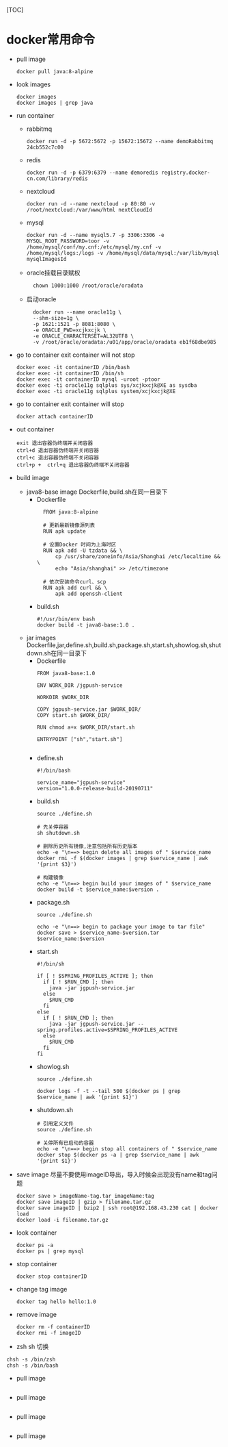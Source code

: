 [TOC]
# docker常用命令

- pull image
    ```shell script
    docker pull java:8-alpine
    ```
- look images
    ```shell script
    docker images
    docker images | grep java
    ```
- run container
  
  - rabbitmq
      ```shell script
      docker run -d -p 5672:5672 -p 15672:15672 --name demoRabbitmq 24cb552c7c00
      ```
  - redis
      ```shell script
      docker run -d -p 6379:6379 --name demoredis registry.docker-cn.com/library/redis
      ```
  - nextcloud
      ```shell script
      docker run -d --name nextcloud -p 80:80 -v /root/nextcloud:/var/www/html nextCloudId
      ```
  
  - mysql
      ```shell script
      docker run -d --name mysql5.7 -p 3306:3306 -e MYSQL_ROOT_PASSWORD=toor -v /home/mysql/conf/my.cnf:/etc/mysql/my.cnf -v /home/mysql/logs:/logs -v /home/mysql/data/mysql:/var/lib/mysql mysqlImagesId
      ```
  
  - oracle挂载目录赋权
      ```shell script
        chown 1000:1000 /root/oracle/oradata
      ```
  - 启动oracle
      ```shell script
        docker run --name oracle11g \
        --shm-size=1g \
        -p 1621:1521 -p 8081:8080 \
        -e ORACLE_PWD=xcjkxcjk \
        -e ORACLE_CHARACTERSET=AL32UTF8 \
        -v /root/oracle/oradata:/u01/app/oracle/oradata eb1f68dbe985
      ```
- go to container exit container will not stop

    ```shell script
    docker exec -it containerID /bin/bash
    docker exec -it containerID /bin/sh
    docker exec -it containerID mysql -uroot -ptoor
    docker exec -ti oracle11g sqlplus sys/xcjkxcjk@XE as sysdba
    docker exec -ti oracle11g sqlplus system/xcjkxcjk@XE
    ```
- go to container exit container will stop
    ```shell script
    docker attach containerID
    ```
- out container
    ```shell script
    exit 退出容器伪终端并关闭容器
    ctrl+d 退出容器伪终端并关闭容器
    ctrl+c 退出容器伪终端不关闭容器
    ctrl+p +  ctrl+q 退出容器伪终端不关闭容器
    ```
- build image
  
  - java8-base image Dockerfile,build.sh在同一目录下
    - Dockerfile
        ```shell script
          FROM java:8-alpine
          
          # 更新最新镜像源列表
          RUN apk update
          
          # 设置Docker 时间为上海时区
          RUN apk add -U tzdata && \
              cp /usr/share/zoneinfo/Asia/Shanghai /etc/localtime && \
              echo "Asia/shanghai" >> /etc/timezone
          
          # 依次安装命令curl、scp
          RUN apk add curl && \
              apk add openssh-client
        ```
    - build.sh
      ```shell script
      #!/usr/bin/env bash
      docker build -t java8-base:1.0 .
      ```
  - jar images Dockerfile,jar,define.sh,build.sh,package.sh,start.sh,showlog.sh,shutdown.sh在同一目录下
    - Dockerfile
      ```shell script
      FROM java8-base:1.0
      
      ENV WORK_DIR /jgpush-service
      
      WORKDIR $WORK_DIR
      
      COPY jgpush-service.jar $WORK_DIR/
      COPY start.sh $WORK_DIR/
      
      RUN chmod a+x $WORK_DIR/start.sh
      
      ENTRYPOINT ["sh","start.sh"]
     
      ```
    - define.sh
      ```shell script
      #!/bin/bash
      
      service_name="jgpush-service"
      version="1.0.0-release-build-20190711"
    
      ```
    - build.sh
      ```shell script
      source ./define.sh
      
      # 先关停容器
      sh shutdown.sh
      
      # 删除历史所有镜像,注意包括所有历史版本
      echo -e "\n==> begin delete all images of " $service_name 
      docker rmi -f $(docker images | grep $service_name | awk '{print $3}')
      
      # 构建镜像
      echo -e "\n==> begin build your images of " $service_name
      docker build -t $service_name:$version .
    
      ```
    - package.sh
      ```shell script
      source ./define.sh
      
      echo -e "\n==> begin to package your image to tar file"
      docker save > $service_name-$version.tar $service_name:$version
      ```
    - start.sh
      ```shell script
      #!/bin/sh
      
      if [ ! $SPRING_PROFILES_ACTIVE ]; then
        if [ ! $RUN_CMD ]; then
          java -jar jgpush-service.jar
        else
          $RUN_CMD
        fi
      else
        if [ ! $RUN_CMD ]; then
          java -jar jgpush-service.jar --spring.profiles.active=$SPRING_PROFILES_ACTIVE
        else
          $RUN_CMD
        fi
      fi 
    
      ```
    - showlog.sh
      ```shell script
      source ./define.sh
      
      docker logs -f -t --tail 500 $(docker ps | grep $service_name | awk '{print $1}')
    
      ```
    - shutdown.sh
      ```shell script
      # 引用定义文件
      source ./define.sh
      
      # 关停所有已启动的容器
      echo -e "\n==> begin stop all containers of " $service_name
      docker stop $(docker ps -a | grep $service_name | awk '{print $1}')
      
      ```
- save image 尽量不要使用imageID导出，导入时候会出现没有name和tag问题
    ```shell script
    docker save > imageName-tag.tar imageName:tag
    docker save imageID | gzip > filename.tar.gz
    docker save imageID | bzip2 | ssh root@192.168.43.230 cat | docker load
    docker load -i filename.tar.gz
    ```
- look container
    ```shell script
    docker ps -a
    docker ps | grep mysql
    ```
- stop container
    ```shell script
    docker stop containerID
    ```
- change tag image
    ```shell script
    docker tag hello hello:1.0 
    ```
- remove image
    ```shell script
    docker rm -f containerID
    docker rmi -f imageID
    ```
-  zsh sh 切换 
```shell script
chsh -s /bin/zsh
chsh -s /bin/bash
```
- pull image
```

```
- pull image
```

```
- pull image
```

```
- pull image
```

```

